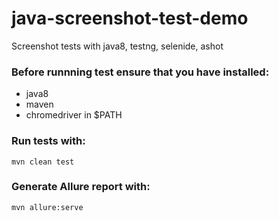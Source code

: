 # java-screenshot-test-demo
Screenshot tests with java8, testng, selenide, ashot

### Before runnning test ensure that you have installed:

- java8
- maven
- chromedriver in $PATH

### Run tests with:

`mvn clean test`

### Generate Allure report with:

`mvn allure:serve`

